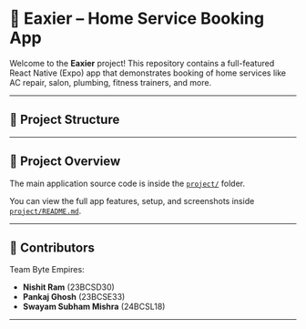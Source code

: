 # 📱 Eaxier – Home Service Booking App

Welcome to the **Eaxier** project! This repository contains a full-featured React Native (Expo) app that demonstrates booking of home services like AC repair, salon, plumbing, fitness trainers, and more.

---

## 📂 Project Structure


---

## 📄 Project Overview

The main application source code is inside the [`project/`](./project) folder.

You can view the full app features, setup, and screenshots inside [`project/README.md`](./project/README.md).

---

## 👥 Contributors

Team Byte Empires:

- **Nishit Ram** (23BCSD30)  
- **Pankaj Ghosh** (23BCSE33)  
- **Swayam Subham Mishra** (24BCSL18)

---

